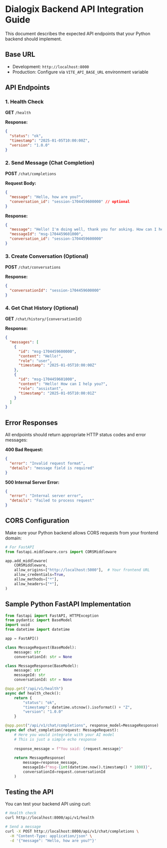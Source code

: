 # Dialogix Backend API Integration Guide

This document describes the expected API endpoints that your Python backend should implement.

## Base URL
- Development: `http://localhost:8000`
- Production: Configure via `VITE_API_BASE_URL` environment variable

## API Endpoints

### 1. Health Check
**GET** `/health`

**Response:**
```json
{
  "status": "ok",
  "timestamp": "2025-01-05T10:00:00Z",
  "version": "1.0.0"
}
```

### 2. Send Message (Chat Completion)
**POST** `/chat/completions`

**Request Body:**
```json
{
  "message": "Hello, how are you?",
  "conversation_id": "session-1704459600000" // optional
}
```

**Response:**
```json
{
  "message": "Hello! I'm doing well, thank you for asking. How can I help you today?",
  "messageId": "msg-1704459601000",
  "conversation_id": "session-1704459600000"
}
```

### 3. Create Conversation (Optional)
**POST** `/chat/conversations`

**Response:**
```json
{
  "conversationId": "session-1704459600000"
}
```

### 4. Get Chat History (Optional)
**GET** `/chat/history/{conversationId}`

**Response:**
```json
{
  "messages": [
    {
      "id": "msg-1704459600000",
      "content": "Hello!",
      "role": "user",
      "timestamp": "2025-01-05T10:00:00Z"
    },
    {
      "id": "msg-1704459601000",
      "content": "Hello! How can I help you?",
      "role": "assistant",
      "timestamp": "2025-01-05T10:00:01Z"
    }
  ]
}
```

## Error Responses

All endpoints should return appropriate HTTP status codes and error messages:

**400 Bad Request:**
```json
{
  "error": "Invalid request format",
  "details": "message field is required"
}
```

**500 Internal Server Error:**
```json
{
  "error": "Internal server error",
  "details": "Failed to process request"
}
```

## CORS Configuration

Make sure your Python backend allows CORS requests from your frontend domain:

```python
# For FastAPI
from fastapi.middleware.cors import CORSMiddleware

app.add_middleware(
    CORSMiddleware,
    allow_origins=["http://localhost:5000"],  # Your frontend URL
    allow_credentials=True,
    allow_methods=["*"],
    allow_headers=["*"],
)
```

## Sample Python FastAPI Implementation

```python
from fastapi import FastAPI, HTTPException
from pydantic import BaseModel
import uuid
from datetime import datetime

app = FastAPI()

class MessageRequest(BaseModel):
    message: str
    conversationId: str = None

class MessageResponse(BaseModel):
    message: str
    messageId: str
    conversationId: str = None

@app.get("/api/v1/health")
async def health_check():
    return {
        "status": "ok",
        "timestamp": datetime.utcnow().isoformat() + "Z",
        "version": "1.0.0"
    }

@app.post("/api/v1/chat/completions", response_model=MessageResponse)
async def chat_completion(request: MessageRequest):
    # Here you would integrate with your AI model
    # This is just a simple echo response
    
    response_message = f"You said: {request.message}"
    
    return MessageResponse(
        message=response_message,
        messageId=f"msg-{int(datetime.now().timestamp() * 1000)}",
        conversationId=request.conversationId
    )
```

## Testing the API

You can test your backend API using curl:

```bash
# Health check
curl http://localhost:8000/api/v1/health

# Send a message
curl -X POST http://localhost:8000/api/v1/chat/completions \
  -H "Content-Type: application/json" \
  -d '{"message": "Hello, how are you?"}'
```
